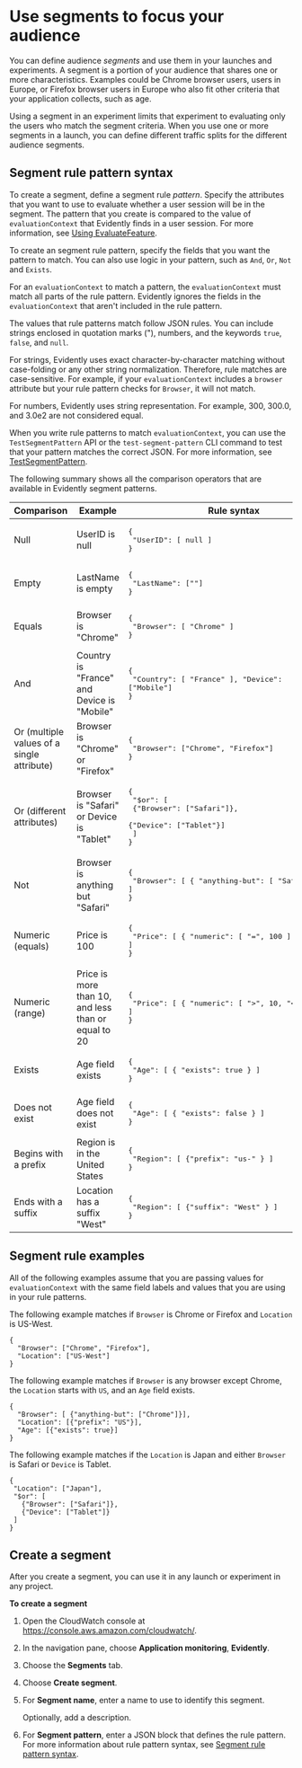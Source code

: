 # Use segments to focus your audience<a name="CloudWatch-Evidently-segments"></a>

You can define audience *segments* and use them in your launches and experiments\. A segment is a portion of your audience that shares one or more characteristics\. Examples could be Chrome browser users, users in Europe, or Firefox browser users in Europe who also fit other criteria that your application collects, such as age\.

Using a segment in an experiment limits that experiment to evaluating only the users who match the segment criteria\. When you use one or more segments in a launch, you can define different traffic splits for the different audience segments\.

## Segment rule pattern syntax<a name="CloudWatch-Evidently-segments-syntax"></a>

To create a segment, define a segment rule *pattern*\. Specify the attributes that you want to use to evaluate whether a user session will be in the segment\. The pattern that you create is compared to the value of `evaluationContext` that Evidently finds in a user session\. For more information, see [Using EvaluateFeature](CloudWatch-Evidently-code-application.md#CloudWatch-Evidently-code-EvaluateFeature)\.

To create an segment rule pattern, specify the fields that you want the pattern to match\. You can also use logic in your pattern, such as `And`, `Or`, `Not` and `Exists`\. 



For an `evaluationContext` to match a pattern, the `evaluationContext` must match all parts of the rule pattern\. Evidently ignores the fields in the `evaluationContext` that aren't included in the rule pattern\. 

The values that rule patterns match follow JSON rules\. You can include strings enclosed in quotation marks \("\), numbers, and the keywords `true`, `false`, and `null`\.

For strings, Evidently uses exact character\-by\-character matching without case\-folding or any other string normalization\. Therefore, rule matches are case\-sensitive\. For example, if your `evaluationContext` includes a `browser` attribute but your rule pattern checks for `Browser`, it will not match\.

For numbers, Evidently uses string representation\. For example, 300, 300\.0, and 3\.0e2 are not considered equal\.

When you write rule patterns to match `evaluationContext`, you can use the `TestSegmentPattern` API or the `test-segment-pattern` CLI command to test that your pattern matches the correct JSON\. For more information, see [ TestSegmentPattern](https://docs.aws.amazon.com/cloudwatchevidently/latest/APIReference/API_TestSegmentPattern.html)\. 

The following summary shows all the comparison operators that are available in Evidently segment patterns\.


| **Comparison** | **Example** | **Rule syntax** | 
| --- | --- | --- | 
|  Null  |  UserID is null  |  <pre>{<br />    "UserID": [ null ]<br />}</pre>  | 
|  Empty  |  LastName is empty  |  <pre>{<br />    "LastName": [""]<br />}</pre>  | 
|  Equals  |  Browser is "Chrome"  |  <pre>{<br />    "Browser": [ "Chrome" ]<br />}</pre>  | 
|  And  |  Country is "France" and Device is "Mobile"  |  <pre>{<br />    "Country": [ "France" ], "Device": ["Mobile"]<br />}</pre>  | 
|  Or \(multiple values of a single attribute\)  |  Browser is "Chrome" or "Firefox"  |  <pre>{<br />    "Browser": ["Chrome", "Firefox"]<br />}</pre>  | 
|  Or \(different attributes\)  |  Browser is "Safari" or Device is "Tablet"  |  <pre>{<br /> "$or": [<br />   {"Browser": ["Safari"]},<br />   {"Device": ["Tablet"}]<br /> ]<br />}</pre>  | 
|  Not  |  Browser is anything but "Safari"  |  <pre>{<br />    "Browser": [ { "anything-but": [ "Safari" ] } ]<br />}</pre>  | 
|  Numeric \(equals\)  |  Price is 100  |  <pre>{<br />    "Price": [ { "numeric": [ "=", 100 ] } ]<br />}</pre>  | 
|  Numeric \(range\)  |  Price is more than 10, and less than or equal to 20  |  <pre>{<br />    "Price": [ { "numeric": [ ">", 10, "<=", 20 ] } ]<br />}</pre>  | 
|  Exists  |  Age field exists  |  <pre>{<br />    "Age": [ { "exists": true } ]<br />} </pre>  | 
|  Does not exist  |  Age field does not exist  |  <pre>{<br />    "Age": [ { "exists": false } ]<br />}</pre>  | 
|  Begins with a prefix  |  Region is in the United States  |  <pre>{<br />    "Region": [ {"prefix": "us-" } ]<br />}</pre>  | 
|  Ends with a suffix  |  Location has a suffix "West"  |  <pre>{<br />    "Region": [ {"suffix": "West" } ]<br />}</pre>  | 

## Segment rule examples<a name="CloudWatch-Evidently-segments-examples"></a>

All of the following examples assume that you are passing values for `evaluationContext` with the same field labels and values that you are using in your rule patterns\. 

The following example matches if `Browser` is Chrome or Firefox and `Location` is US\-West\.

```
{
  "Browser": ["Chrome", "Firefox"],
  "Location": ["US-West"]
}
```

The following example matches if `Browser` is any browser except Chrome, the `Location` starts with `US`, and an `Age` field exists\.

```
{
  "Browser": [ {"anything-but": ["Chrome"]}],
  "Location": [{"prefix": "US"}],
  "Age": [{"exists": true}]
}
```

The following example matches if the `Location` is Japan and either `Browser` is Safari or `Device` is Tablet\.

```
{
 "Location": ["Japan"],
 "$or": [
   {"Browser": ["Safari"]},
   {"Device": ["Tablet"]}
 ]
}
```

## Create a segment<a name="CloudWatch-Evidently-create-segment"></a>

After you create a segment, you can use it in any launch or experiment in any project\.

**To create a segment**

1. Open the CloudWatch console at [https://console\.aws\.amazon\.com/cloudwatch/](https://console.aws.amazon.com/cloudwatch/)\.

1. In the navigation pane, choose **Application monitoring**, **Evidently**\.

1. Choose the **Segments** tab\.

1. Choose **Create segment**\.

1. For **Segment name**, enter a name to use to identify this segment\.

   Optionally, add a description\.

1. For **Segment pattern**, enter a JSON block that defines the rule pattern\. For more information about rule pattern syntax, see [Segment rule pattern syntax](#CloudWatch-Evidently-segments-syntax)\.